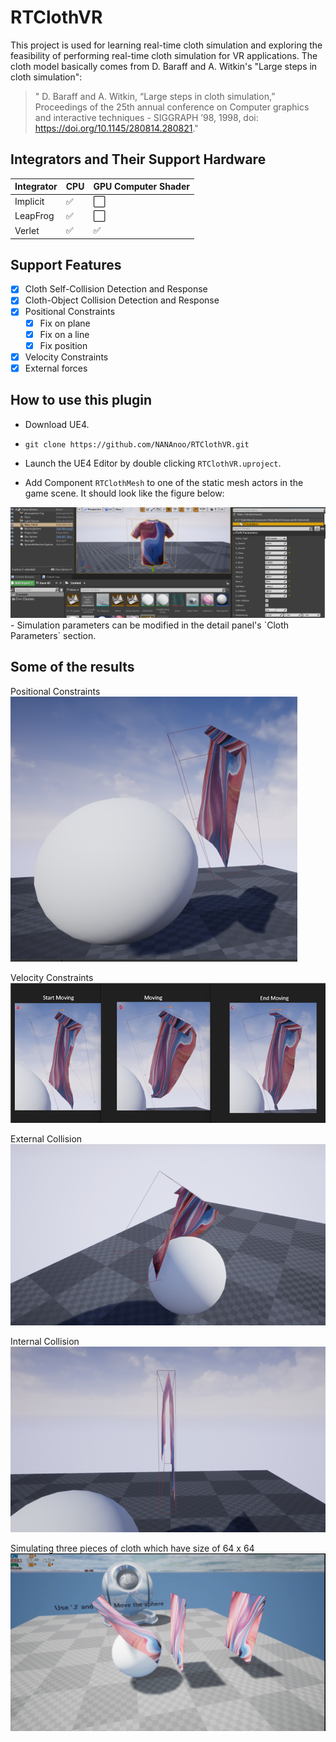 # RTClothVR

This project is used for learning real-time cloth simulation and exploring the feasibility of performing real-time cloth simulation for VR applications. The cloth model basically comes from D. Baraff and A. Witkin's "Large steps in cloth simulation":

>"
D. Baraff and A. Witkin, “Large steps in cloth simulation,” Proceedings of the 25th annual conference on Computer graphics and interactive techniques  - SIGGRAPH ’98, 1998, doi: https://doi.org/10.1145/280814.280821."

## Integrators and Their Support Hardware

| Integrator | CPU | GPU Computer Shader|
|------------|-----|--------------------|
| Implicit | :white_check_mark: | :white_large_square: |
| LeapFrog | :white_check_mark:  | :white_large_square: |
| Verlet | :white_check_mark:  | :white_check_mark: |

## Support Features

- [x] Cloth Self-Collision Detection and Response
- [x] Cloth-Object Collision Detection and Response
- [x] Positional Constraints
  - [x] Fix on plane
  - [x] Fix on a line
  - [x] Fix position

- [x] Velocity Constraints
- [x] External forces

## How to use this plugin

- Download UE4.

- `git clone https://github.com/NANAnoo/RTClothVR.git`
- Launch the UE4 Editor by double clicking `RTClothVR.uproject`.
- Add Component `RTClothMesh` to one of the static mesh actors in the game scene. It should look like the figure below:
<img src='./screenshoots/LoadTShirt.png'>
- Simulation parameters can be modified in the detail panel's `Cloth Parameters` section.

## Some of the results


Positional Constraints
![Alt text](./screenshoots/image.png)

Velocity Constraints
![Alt text](./screenshoots/image-1.png)

External Collision
![Alt text](./screenshoots/Collision1.png)

Internal Collision
![Alt text](./screenshoots/Collision2.png)

Simulating three pieces of cloth which have size of 64 x 64
![Alt text](./screenshoots/3x64x64.png)
